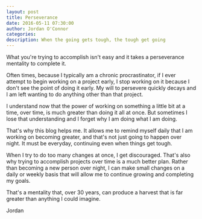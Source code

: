 ```yaml
---
layout: post
title: Perseverance
date: 2016-05-11 07:30:00
author: Jordan O'Connor
categories:
description: When the going gets tough, the tough get going
---
```


What you're trying to accomplish isn't easy and it takes a perseverance
mentality to complete it.

Often times, because I typically am a chronic procrastinator, if I ever attempt
to begin working on a project early, I stop working on it because I don't see
the point of doing it early. My will to persevere quickly decays and I am left
wanting to do anything other than that project.

I understand now that the power of working on something a little bit at a time,
over time, is much greater than doing it all at once. But sometimes I lose that
understanding and I forget why I am doing what I am doing.

That's why this blog helps me. It allows me to remind myself daily that I am
working on becoming greater, and that's not just going to happen over night. It
must be everyday, continuing even when things get tough.

When I try to do too many changes at once, I get discouraged. That's also why
trying to accomplish projects over time is a much better plan. Rather than
becoming a new person over night, I can make small changes on a daily or weekly
basis that will allow me to continue growing and completing my goals.

That's a mentality that, over 30 years, can produce a harvest that is far
greater than anything I could imagine. 

Jordan
